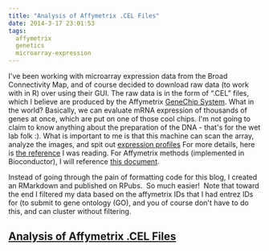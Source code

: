 ```yaml
---
title: "Analysis of Affymetrix .CEL Files"
date: 2014-3-17 23:01:53
tags:
  affymetrix
  genetics
  microarray-expression
---
```



I've been working with microarray expression data from the Broad Connectivity Map, and of course decided to download raw data (to work with in R) over using their GUI. The raw data is in the form of “.CEL” files, which I believe are produced by the Affymetrix [GeneChip System](http://icahn.mssm.edu/static_files/MSSM/Images/Research/Labs/Life%20Science%20Technology%20Laboratory/affymetrix_genechip_system.jpg "GeneChip"). What in the world? Basically, we can evaluate mRNA expression of thousands of genes at once, which are put on one of those cool chips. I'm not going to claim to know anything about the preparation of the DNA - that's for the wet lab folk :). What is important to me is that this machine can scan the array, analyze the images, and spit out [expression profiles](http://dept.stat.lsa.umich.edu/~kshedden/Courses/Stat545/Notes/AffxFileFormats/cel.html, "expression profiles") For more details, here is [the reference](http://icahn.mssm.edu/research/labs/life-science-technology-laboratory/projects-and-grants/applications/affymetrix-genechip-technology) I was reading. For Affymetrix methods (implemented in Bioconductor), I will reference [this document](http://media.affymetrix.com/support/technical/whitepapers/sadd_whitepaper.pdf).

Instead of going through the pain of formatting code for this blog, I created an RMarkdown and published on RPubs.  So much easier!  Note that toward the end I filtered my data based on the affymetrix IDs that I had entrez IDs for (to submit to gene ontology (GO), and you of course don't have to do this, and can cluster without filtering.


## [Analysis of Affymetrix .CEL Files](http://rpubs.com/vsoch/meanalysis)


